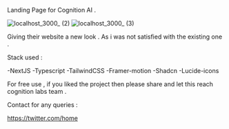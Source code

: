 
Landing Page for Cognition AI . 

![localhost_3000_ (2)](https://github.com/mxnan/devin-landingpage/assets/128995981/dc405429-9117-42a4-b26e-dc189227043b)
![localhost_3000_ (3)](https://github.com/mxnan/devin-landingpage/assets/128995981/5a9f8da4-d0f2-4c6e-a9ad-0f17c790c092)





Giving their website a new look . As i was not satisfied with the existing one .




Stack used :

-NextJS
-Typescript
-TailwindCSS
-Framer-motion
-Shadcn
-Lucide-icons


For free use , if you liked the project then please share and let this reach cognition labs team .




Contact for any queries : 

https://twitter.com/home
